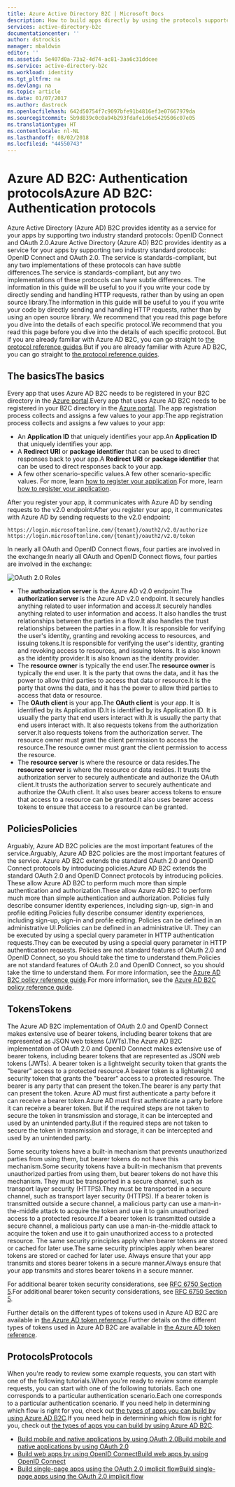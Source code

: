 ```yaml
---
title: Azure Active Directory B2C | Microsoft Docs
description: How to build apps directly by using the protocols supported by Azure Active Directory B2C.
services: active-directory-b2c
documentationcenter: ''
author: dstrockis
manager: mbaldwin
editor: ''
ms.assetid: 5e407d0a-73a2-4d74-ac81-3aa6c31ddcee
ms.service: active-directory-b2c
ms.workload: identity
ms.tgt_pltfrm: na
ms.devlang: na
ms.topic: article
ms.date: 01/07/2017
ms.author: dastrock
ms.openlocfilehash: 642d50754f7c9097bfe91b4816ef3e07667979da
ms.sourcegitcommit: 5b9d839c0c0a94b293fdafe1d6e5429506c07e05
ms.translationtype: HT
ms.contentlocale: nl-NL
ms.lasthandoff: 08/02/2018
ms.locfileid: "44550743"
---
```

# <a name="azure-ad-b2c-authentication-protocols"></a><span data-ttu-id="5bf1b-103">Azure AD B2C: Authentication protocols</span><span class="sxs-lookup"><span data-stu-id="5bf1b-103">Azure AD B2C: Authentication protocols</span></span>
<span data-ttu-id="5bf1b-104">Azure Active Directory (Azure AD) B2C provides identity as a service for your apps by supporting two industry standard protocols: OpenID Connect and OAuth 2.0.</span><span class="sxs-lookup"><span data-stu-id="5bf1b-104">Azure Active Directory (Azure AD) B2C provides identity as a service for your apps by supporting two industry standard protocols: OpenID Connect and OAuth 2.0.</span></span> <span data-ttu-id="5bf1b-105">The service is standards-compliant, but any two implementations of these protocols can have subtle differences.</span><span class="sxs-lookup"><span data-stu-id="5bf1b-105">The service is standards-compliant, but any two implementations of these protocols can have subtle differences.</span></span>  <span data-ttu-id="5bf1b-106">The information in this guide will be useful to you if you write your code by directly sending and handling HTTP requests, rather than by using an open source library.</span><span class="sxs-lookup"><span data-stu-id="5bf1b-106">The information in this guide will be useful to you if you write your code by directly sending and handling HTTP requests, rather than by using an open source library.</span></span> <span data-ttu-id="5bf1b-107">We recommend that you read this page before you dive into the details of each specific protocol.</span><span class="sxs-lookup"><span data-stu-id="5bf1b-107">We recommend that you read this page before you dive into the details of each specific protocol.</span></span> <span data-ttu-id="5bf1b-108">But if you are already familiar with Azure AD B2C, you can go straight to [the protocol reference guides](#protocols).</span><span class="sxs-lookup"><span data-stu-id="5bf1b-108">But if you are already familiar with Azure AD B2C, you can go straight to [the protocol reference guides](#protocols).</span></span>

<!-- TODO: Need link to libraries above -->

## <a name="the-basics"></a><span data-ttu-id="5bf1b-109">The basics</span><span class="sxs-lookup"><span data-stu-id="5bf1b-109">The basics</span></span>
<span data-ttu-id="5bf1b-110">Every app that uses Azure AD B2C needs to be registered in your B2C directory in the [Azure portal](https://portal.azure.com).</span><span class="sxs-lookup"><span data-stu-id="5bf1b-110">Every app that uses Azure AD B2C needs to be registered in your B2C directory in the [Azure portal](https://portal.azure.com).</span></span> <span data-ttu-id="5bf1b-111">The app registration process collects and assigns a few values to your app:</span><span class="sxs-lookup"><span data-stu-id="5bf1b-111">The app registration process collects and assigns a few values to your app:</span></span>

* <span data-ttu-id="5bf1b-112">An **Application ID** that uniquely identifies your app.</span><span class="sxs-lookup"><span data-stu-id="5bf1b-112">An **Application ID** that uniquely identifies your app.</span></span>
* <span data-ttu-id="5bf1b-113">A **Redirect URI** or **package identifier** that can be used to direct responses back to your app.</span><span class="sxs-lookup"><span data-stu-id="5bf1b-113">A **Redirect URI** or **package identifier** that can be used to direct responses back to your app.</span></span>
* <span data-ttu-id="5bf1b-114">A few other scenario-specific values.</span><span class="sxs-lookup"><span data-stu-id="5bf1b-114">A few other scenario-specific values.</span></span> <span data-ttu-id="5bf1b-115">For more, learn [how to register your application](active-directory-b2c-app-registration.md).</span><span class="sxs-lookup"><span data-stu-id="5bf1b-115">For more, learn [how to register your application](active-directory-b2c-app-registration.md).</span></span>

<span data-ttu-id="5bf1b-116">After you register your app, it communicates with Azure AD by sending requests to the v2.0 endpoint:</span><span class="sxs-lookup"><span data-stu-id="5bf1b-116">After you register your app, it communicates with Azure AD by sending requests to the v2.0 endpoint:</span></span>

```
https://login.microsoftonline.com/{tenant}/oauth2/v2.0/authorize
https://login.microsoftonline.com/{tenant}/oauth2/v2.0/token
```

<span data-ttu-id="5bf1b-117">In nearly all OAuth and OpenID Connect flows, four parties are involved in the exchange:</span><span class="sxs-lookup"><span data-stu-id="5bf1b-117">In nearly all OAuth and OpenID Connect flows, four parties are involved in the exchange:</span></span>

![OAuth 2.0 Roles](https://docstestmedia1.blob.core.windows.net/azure-media/articles/active-directory-b2c/media/active-directory-b2c-reference-protocols/protocols_roles.png)

* <span data-ttu-id="5bf1b-119">The **authorization server** is the Azure AD v2.0 endpoint.</span><span class="sxs-lookup"><span data-stu-id="5bf1b-119">The **authorization server** is the Azure AD v2.0 endpoint.</span></span> <span data-ttu-id="5bf1b-120">It securely handles anything related to user information and access.</span><span class="sxs-lookup"><span data-stu-id="5bf1b-120">It securely handles anything related to user information and access.</span></span> <span data-ttu-id="5bf1b-121">It also handles the trust relationships between the parties in a flow.</span><span class="sxs-lookup"><span data-stu-id="5bf1b-121">It also handles the trust relationships between the parties in a flow.</span></span> <span data-ttu-id="5bf1b-122">It is responsible for verifying the user's identity, granting and revoking access to resources, and issuing tokens.</span><span class="sxs-lookup"><span data-stu-id="5bf1b-122">It is responsible for verifying the user's identity, granting and revoking access to resources, and issuing tokens.</span></span> <span data-ttu-id="5bf1b-123">It is also known as the identity provider.</span><span class="sxs-lookup"><span data-stu-id="5bf1b-123">It is also known as the identity provider.</span></span>
* <span data-ttu-id="5bf1b-124">The **resource owner** is typically the end user.</span><span class="sxs-lookup"><span data-stu-id="5bf1b-124">The **resource owner** is typically the end user.</span></span> <span data-ttu-id="5bf1b-125">It is the party that owns the data, and it has the power to allow third parties to access that data or resource.</span><span class="sxs-lookup"><span data-stu-id="5bf1b-125">It is the party that owns the data, and it has the power to allow third parties to access that data or resource.</span></span>
* <span data-ttu-id="5bf1b-126">The **OAuth client** is your app.</span><span class="sxs-lookup"><span data-stu-id="5bf1b-126">The **OAuth client** is your app.</span></span> <span data-ttu-id="5bf1b-127">It is identified by its Application ID.</span><span class="sxs-lookup"><span data-stu-id="5bf1b-127">It is identified by its Application ID.</span></span> <span data-ttu-id="5bf1b-128">It is usually the party that end users interact with.</span><span class="sxs-lookup"><span data-stu-id="5bf1b-128">It is usually the party that end users interact with.</span></span> <span data-ttu-id="5bf1b-129">It also requests tokens from the authorization server.</span><span class="sxs-lookup"><span data-stu-id="5bf1b-129">It also requests tokens from the authorization server.</span></span> <span data-ttu-id="5bf1b-130">The resource owner must grant the client permission to access the resource.</span><span class="sxs-lookup"><span data-stu-id="5bf1b-130">The resource owner must grant the client permission to access the resource.</span></span>
* <span data-ttu-id="5bf1b-131">The **resource server** is where the resource or data resides.</span><span class="sxs-lookup"><span data-stu-id="5bf1b-131">The **resource server** is where the resource or data resides.</span></span> <span data-ttu-id="5bf1b-132">It trusts the authorization server to securely authenticate and authorize the OAuth client.</span><span class="sxs-lookup"><span data-stu-id="5bf1b-132">It trusts the authorization server to securely authenticate and authorize the OAuth client.</span></span> <span data-ttu-id="5bf1b-133">It also uses bearer access tokens to ensure that access to a resource can be granted.</span><span class="sxs-lookup"><span data-stu-id="5bf1b-133">It also uses bearer access tokens to ensure that access to a resource can be granted.</span></span>

## <a name="policies"></a><span data-ttu-id="5bf1b-134">Policies</span><span class="sxs-lookup"><span data-stu-id="5bf1b-134">Policies</span></span>
<span data-ttu-id="5bf1b-135">Arguably, Azure AD B2C policies are the most important features of the service.</span><span class="sxs-lookup"><span data-stu-id="5bf1b-135">Arguably, Azure AD B2C policies are the most important features of the service.</span></span> <span data-ttu-id="5bf1b-136">Azure AD B2C extends the standard OAuth 2.0 and OpenID Connect protocols by introducing policies.</span><span class="sxs-lookup"><span data-stu-id="5bf1b-136">Azure AD B2C extends the standard OAuth 2.0 and OpenID Connect protocols by introducing policies.</span></span> <span data-ttu-id="5bf1b-137">These allow Azure AD B2C to perform much more than simple authentication and authorization.</span><span class="sxs-lookup"><span data-stu-id="5bf1b-137">These allow Azure AD B2C to perform much more than simple authentication and authorization.</span></span> <span data-ttu-id="5bf1b-138">Policies fully describe consumer identity experiences, including sign-up, sign-in and profile editing.</span><span class="sxs-lookup"><span data-stu-id="5bf1b-138">Policies fully describe consumer identity experiences, including sign-up, sign-in and profile editing.</span></span> <span data-ttu-id="5bf1b-139">Policies can be defined in an administrative UI.</span><span class="sxs-lookup"><span data-stu-id="5bf1b-139">Policies can be defined in an administrative UI.</span></span> <span data-ttu-id="5bf1b-140">They can be executed by using a special query parameter in HTTP authentication requests.</span><span class="sxs-lookup"><span data-stu-id="5bf1b-140">They can be executed by using a special query parameter in HTTP authentication requests.</span></span> <span data-ttu-id="5bf1b-141">Policies are not standard features of OAuth 2.0 and OpenID Connect, so you should take the time to understand them.</span><span class="sxs-lookup"><span data-stu-id="5bf1b-141">Policies are not standard features of OAuth 2.0 and OpenID Connect, so you should take the time to understand them.</span></span> <span data-ttu-id="5bf1b-142">For more information, see the [Azure AD B2C policy reference guide](active-directory-b2c-reference-policies.md).</span><span class="sxs-lookup"><span data-stu-id="5bf1b-142">For more information, see the [Azure AD B2C policy reference guide](active-directory-b2c-reference-policies.md).</span></span>

## <a name="tokens"></a><span data-ttu-id="5bf1b-143">Tokens</span><span class="sxs-lookup"><span data-stu-id="5bf1b-143">Tokens</span></span>
<span data-ttu-id="5bf1b-144">The Azure AD B2C implementation of OAuth 2.0 and OpenID Connect makes extensive use of bearer tokens, including bearer tokens that are represented as JSON web tokens (JWTs).</span><span class="sxs-lookup"><span data-stu-id="5bf1b-144">The Azure AD B2C implementation of OAuth 2.0 and OpenID Connect makes extensive use of bearer tokens, including bearer tokens that are represented as JSON web tokens (JWTs).</span></span> <span data-ttu-id="5bf1b-145">A bearer token is a lightweight security token that grants the "bearer" access to a protected resource.</span><span class="sxs-lookup"><span data-stu-id="5bf1b-145">A bearer token is a lightweight security token that grants the "bearer" access to a protected resource.</span></span> <span data-ttu-id="5bf1b-146">The bearer is any party that can present the token.</span><span class="sxs-lookup"><span data-stu-id="5bf1b-146">The bearer is any party that can present the token.</span></span> <span data-ttu-id="5bf1b-147">Azure AD must first authenticate a party before it can receive a bearer token.</span><span class="sxs-lookup"><span data-stu-id="5bf1b-147">Azure AD must first authenticate a party before it can receive a bearer token.</span></span> <span data-ttu-id="5bf1b-148">But if the required steps are not taken to secure the token in transmission and storage, it can be intercepted and used by an unintended party.</span><span class="sxs-lookup"><span data-stu-id="5bf1b-148">But if the required steps are not taken to secure the token in transmission and storage, it can be intercepted and used by an unintended party.</span></span>

<span data-ttu-id="5bf1b-149">Some security tokens have a built-in mechanism that prevents unauthorized parties from using them, but bearer tokens do not have this mechanism.</span><span class="sxs-lookup"><span data-stu-id="5bf1b-149">Some security tokens have a built-in mechanism that prevents unauthorized parties from using them, but bearer tokens do not have this mechanism.</span></span> <span data-ttu-id="5bf1b-150">They must be transported in a secure channel, such as transport layer security (HTTPS).</span><span class="sxs-lookup"><span data-stu-id="5bf1b-150">They must be transported in a secure channel, such as transport layer security (HTTPS).</span></span> <span data-ttu-id="5bf1b-151">If a bearer token is transmitted outside a secure channel, a malicious party can use a man-in-the-middle attack to acquire the token and use it to gain unauthorized access to a protected resource.</span><span class="sxs-lookup"><span data-stu-id="5bf1b-151">If a bearer token is transmitted outside a secure channel, a malicious party can use a man-in-the-middle attack to acquire the token and use it to gain unauthorized access to a protected resource.</span></span> <span data-ttu-id="5bf1b-152">The same security principles apply when bearer tokens are stored or cached for later use.</span><span class="sxs-lookup"><span data-stu-id="5bf1b-152">The same security principles apply when bearer tokens are stored or cached for later use.</span></span> <span data-ttu-id="5bf1b-153">Always ensure that your app transmits and stores bearer tokens in a secure manner.</span><span class="sxs-lookup"><span data-stu-id="5bf1b-153">Always ensure that your app transmits and stores bearer tokens in a secure manner.</span></span>

<span data-ttu-id="5bf1b-154">For additional bearer token security considerations, see [RFC 6750 Section 5](http://tools.ietf.org/html/rfc6750).</span><span class="sxs-lookup"><span data-stu-id="5bf1b-154">For additional bearer token security considerations, see [RFC 6750 Section 5](http://tools.ietf.org/html/rfc6750).</span></span>

<span data-ttu-id="5bf1b-155">Further details on the different types of tokens used in Azure AD B2C are available in [the Azure AD token reference](active-directory-b2c-reference-tokens.md).</span><span class="sxs-lookup"><span data-stu-id="5bf1b-155">Further details on the different types of tokens used in Azure AD B2C are available in [the Azure AD token reference](active-directory-b2c-reference-tokens.md).</span></span>

## <a name="protocols"></a><span data-ttu-id="5bf1b-156">Protocols</span><span class="sxs-lookup"><span data-stu-id="5bf1b-156">Protocols</span></span>
<span data-ttu-id="5bf1b-157">When you're ready to review some example requests, you can start with one of the following tutorials.</span><span class="sxs-lookup"><span data-stu-id="5bf1b-157">When you're ready to review some example requests, you can start with one of the following tutorials.</span></span> <span data-ttu-id="5bf1b-158">Each one corresponds to a particular authentication scenario.</span><span class="sxs-lookup"><span data-stu-id="5bf1b-158">Each one corresponds to a particular authentication scenario.</span></span> <span data-ttu-id="5bf1b-159">If you need help in determining which flow is right for you, check out [the types of apps you can build by using Azure AD B2C](active-directory-b2c-apps.md).</span><span class="sxs-lookup"><span data-stu-id="5bf1b-159">If you need help in determining which flow is right for you, check out [the types of apps you can build by using Azure AD B2C](active-directory-b2c-apps.md).</span></span>

* [<span data-ttu-id="5bf1b-160">Build mobile and native applications by using OAuth 2.0</span><span class="sxs-lookup"><span data-stu-id="5bf1b-160">Build mobile and native applications by using OAuth 2.0</span></span>](active-directory-b2c-reference-oauth-code.md)
* [<span data-ttu-id="5bf1b-161">Build web apps by using OpenID Connect</span><span class="sxs-lookup"><span data-stu-id="5bf1b-161">Build web apps by using OpenID Connect</span></span>](active-directory-b2c-reference-oidc.md)
* [<span data-ttu-id="5bf1b-162">Build single-page apps using the OAuth 2.0 implicit flow</span><span class="sxs-lookup"><span data-stu-id="5bf1b-162">Build single-page apps using the OAuth 2.0 implicit flow</span></span>](active-directory-b2c-reference-spa.md)



